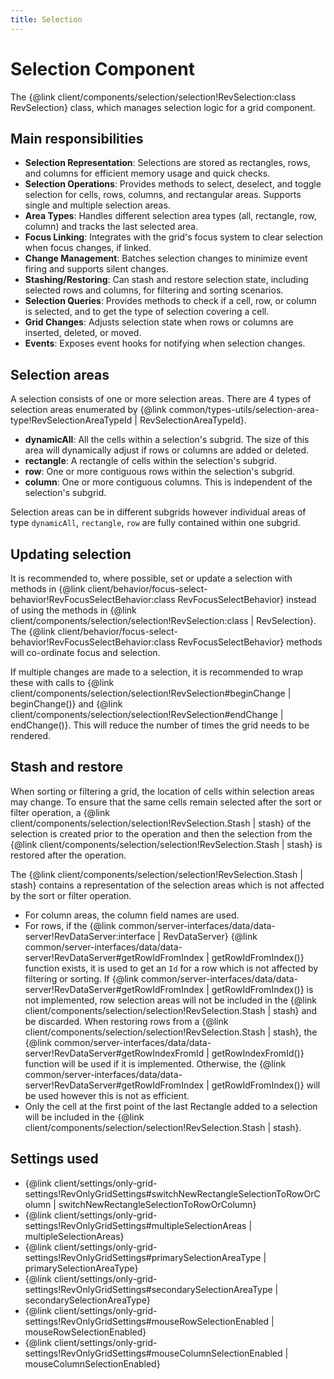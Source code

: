 ```yaml
---
title: Selection
---
```


# Selection Component

The {@link client/components/selection/selection!RevSelection:class RevSelection} class, which manages selection logic for a grid component.

## Main responsibilities

* **Selection Representation**: Selections are stored as rectangles, rows, and columns for efficient memory usage and quick checks.
* **Selection Operations**: Provides methods to select, deselect, and toggle selection for cells, rows, columns, and rectangular areas. Supports single and multiple selection areas.
* **Area Types**: Handles different selection area types (all, rectangle, row, column) and tracks the last selected area.
* **Focus Linking**: Integrates with the grid's focus system to clear selection when focus changes, if linked.
* **Change Management**: Batches selection changes to minimize event firing and supports silent changes.
* **Stashing/Restoring**: Can stash and restore selection state, including selected rows and columns, for filtering and sorting scenarios.
* **Selection Queries**: Provides methods to check if a cell, row, or column is selected, and to get the type of selection covering a cell.
* **Grid Changes**: Adjusts selection state when rows or columns are inserted, deleted, or moved.
* **Events**: Exposes event hooks for notifying when selection changes.

## Selection areas

A selection consists of one or more selection areas. There are 4 types of selection areas enumerated by {@link common/types-utils/selection-area-type!RevSelectionAreaTypeId | RevSelectionAreaTypeId}.

* **dynamicAll**: All the cells within a selection's subgrid. The size of this area will dynamically adjust if rows or columns are added or deleted.
* **rectangle**: A rectangle of cells within the selection's subgrid.
* **row**: One or more contiguous rows within the selection's subgrid.
* **column**: One or more contiguous columns. This is independent of the selection's subgrid.

Selection areas can be in different subgrids however individual areas of type `dynamicAll`, `rectangle`, `row` are fully contained within one subgrid.

## Updating selection

It is recommended to, where possible, set or update a selection with methods in {@link client/behavior/focus-select-behavior!RevFocusSelectBehavior:class RevFocusSelectBehavior} instead of using the methods in {@link client/components/selection/selection!RevSelection:class | RevSelection}. The {@link client/behavior/focus-select-behavior!RevFocusSelectBehavior:class RevFocusSelectBehavior} methods will co-ordinate focus and selection.

If multiple changes are made to a selection, it is recommended to wrap these with calls to {@link client/components/selection/selection!RevSelection#beginChange | beginChange()} and {@link client/components/selection/selection!RevSelection#endChange | endChange()}.  This will reduce the number of times the grid needs to be rendered.

## Stash and restore

When sorting or filtering a grid, the location of cells within selection areas may change. To ensure that the same cells remain selected after the sort or filter operation, a {@link client/components/selection/selection!RevSelection.Stash | stash} of the selection is created prior to the operation and then the selection from the {@link client/components/selection/selection!RevSelection.Stash | stash} is restored after the operation.

The {@link client/components/selection/selection!RevSelection.Stash | stash} contains a representation of the selection areas which is not affected by the sort or filter operation.
* For column areas, the column field names are used.
* For rows, if the {@link common/server-interfaces/data/data-server!RevDataServer:interface | RevDataServer} {@link common/server-interfaces/data/data-server!RevDataServer#getRowIdFromIndex | getRowIdFromIndex()} function exists, it is used to get an `Id` for a row which is not affected by filtering or sorting. If {@link common/server-interfaces/data/data-server!RevDataServer#getRowIdFromIndex | getRowIdFromIndex()} is not implemented, row selection areas will not be included in the {@link client/components/selection/selection!RevSelection.Stash | stash} and be discarded. When restoring rows from a {@link client/components/selection/selection!RevSelection.Stash | stash}, the {@link common/server-interfaces/data/data-server!RevDataServer#getRowIndexFromId | getRowIndexFromId()} function will be used if it is implemented. Otherwise, the {@link common/server-interfaces/data/data-server!RevDataServer#getRowIdFromIndex | getRowIdFromIndex()} will be used however this is not as efficient.
* Only the cell at the first point of the last Rectangle added to a selection will be included in the {@link client/components/selection/selection!RevSelection.Stash | stash}.

## Settings used

* {@link client/settings/only-grid-settings!RevOnlyGridSettings#switchNewRectangleSelectionToRowOrColumn | switchNewRectangleSelectionToRowOrColumn}
* {@link client/settings/only-grid-settings!RevOnlyGridSettings#multipleSelectionAreas | multipleSelectionAreas}
* {@link client/settings/only-grid-settings!RevOnlyGridSettings#primarySelectionAreaType | primarySelectionAreaType}
* {@link client/settings/only-grid-settings!RevOnlyGridSettings#secondarySelectionAreaType | secondarySelectionAreaType}
* {@link client/settings/only-grid-settings!RevOnlyGridSettings#mouseRowSelectionEnabled | mouseRowSelectionEnabled}
* {@link client/settings/only-grid-settings!RevOnlyGridSettings#mouseColumnSelectionEnabled | mouseColumnSelectionEnabled}
